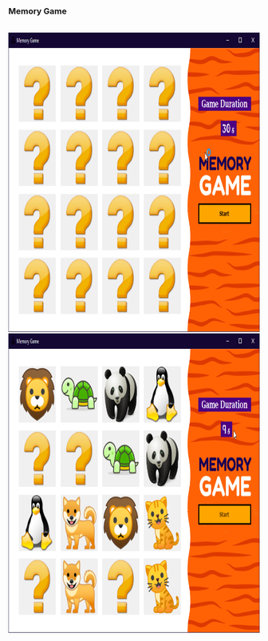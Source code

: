 <h3> Memory Game </h3>

<br>

<img alt="image not found" width="800" height="600" src="https://github.com/saeednassir/Basic-Projects-C-sharp/blob/main/MemoryGame/Image/img1.png"/>

<img alt="image not found" width="800" height="600" src="https://github.com/saeednassir/Basic-Projects-C-sharp/blob/main/MemoryGame/Image/img2.png"/>
